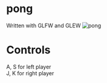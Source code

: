 # pong
Written with GLFW and GLEW
![pong](https://user-images.githubusercontent.com/75471030/161067004-0185cf7e-0657-42e3-b3a2-000c257267a8.png)

# Controls
A, S for left player  
J, K for right player
